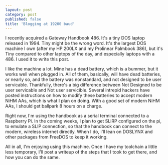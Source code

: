 ```yaml
---
layout: post
category: post
published: false
title: 'Blogging at 19200 baud'
---
```


I recently acquired a Gateway Handbook 486. It's a tiny DOS laptop released in 1994. Tiny might be the wrong word. It's the largest DOS machine I own (after my HP 200LX and my Prolinear Palmbook 386), but it's Tiny compared to other laptops of the day, and especially laptops with a 486. I used it to write this post. 

I like the machine a lot. Mine has a dead battery, which is a bummer, but it works well when plugged in. All of them, basically, will have dead batteries, or nearly so, and the battery was nonstandard, and not designed to be user servicable. Thankfully, there's a big difference between Not Designed to be user servicable and Not user servicible. Several intrepid hackers have posted instructions on how to modify these batteries to accept modern NiHM AAs, which is what I plan on doing. With a good set of modern NiHM AAs, I should get ballpark 8 hours on a charge. 

Right now, I'm using the handbook as a serial terminal connected to a Raspberry Pi. In the coming weeks, I plan to get SLiRP configured on the pi, to emulate a SLIP connection, so that the handbook can connect to the modern, wireless internet directly. When I do, I'll lean on DOSLYNX and other packages from FreeDOS to keep it working. 

All in all, I'm enjoying using this machine. Once I have my toolchain a little less temporary, I'll post a writeup of the steps that I took to get there, and how you can do the same. 

